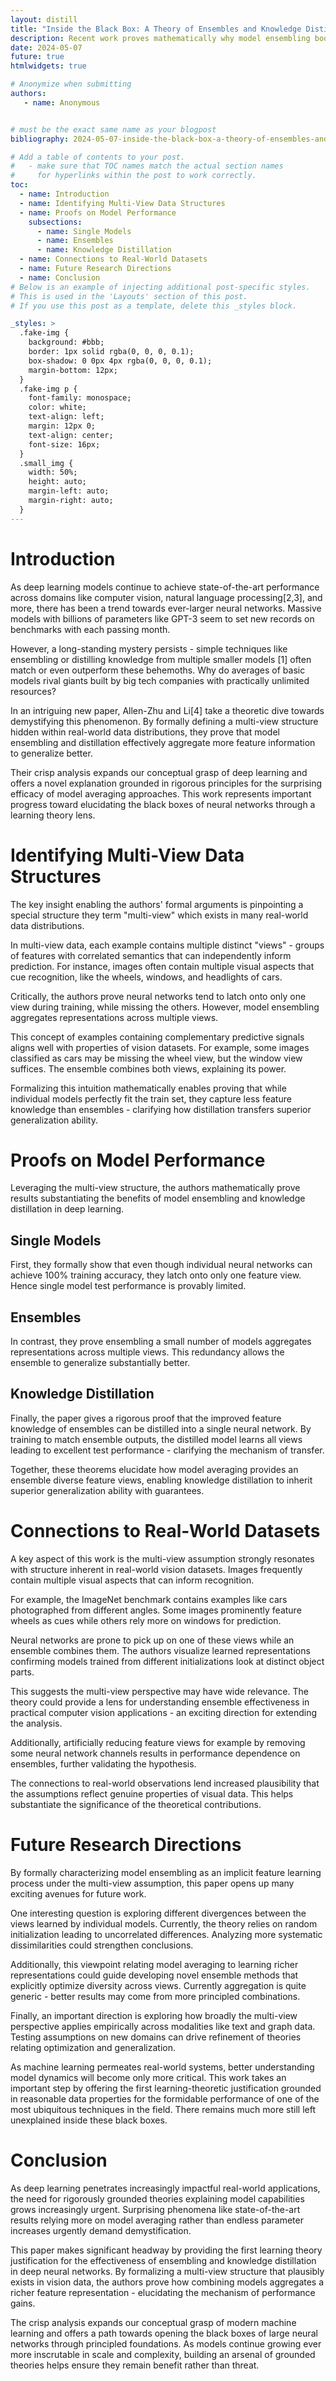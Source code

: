 ```yaml
---
layout: distill
title: "Inside the Black Box: A Theory of Ensembles and Knowledge Distillation"
description: Recent work proves mathematically why model ensembling boosts performance, despite individual neural networks perfectly fitting training data. The key insight? Identifying "multi-view" structures hidden in data where multiple informative features exist. This theory expands our grasp of deep learning's secret sauce. The analysis spotlights concrete progress towards demystifying these black boxes and grounding them in rigorous principles. Its motivated assumptions also reflect properties of real-world computer vision datasets. This research marks an important step towards stronger theoretical foundations for deep neural networks.
date: 2024-05-07
future: true
htmlwidgets: true

# Anonymize when submitting
authors:
   - name: Anonymous


# must be the exact same name as your blogpost
bibliography: 2024-05-07-inside-the-black-box-a-theory-of-ensembles-and-knowledge-distillation.bib

# Add a table of contents to your post.
#   - make sure that TOC names match the actual section names
#     for hyperlinks within the post to work correctly.
toc:
  - name: Introduction  
  - name: Identifying Multi-View Data Structures
  - name: Proofs on Model Performance
    subsections: 
      - name: Single Models 
      - name: Ensembles
      - name: Knowledge Distillation
  - name: Connections to Real-World Datasets  
  - name: Future Research Directions
  - name: Conclusion
# Below is an example of injecting additional post-specific styles.
# This is used in the 'Layouts' section of this post.
# If you use this post as a template, delete this _styles block.

_styles: >
  .fake-img {
    background: #bbb;
    border: 1px solid rgba(0, 0, 0, 0.1);
    box-shadow: 0 0px 4px rgba(0, 0, 0, 0.1);
    margin-bottom: 12px;
  }
  .fake-img p {
    font-family: monospace;
    color: white;
    text-align: left;
    margin: 12px 0;
    text-align: center;
    font-size: 16px;
  }
  .small_img {
    width: 50%;
    height: auto;
    margin-left: auto;
    margin-right: auto;
  }
---
```


# Introduction

As deep learning models continue to achieve state-of-the-art performance across domains like computer vision, natural language processing[2,3], and more, there has been a trend towards ever-larger neural networks. Massive models with billions of parameters like GPT-3 seem to set new records on benchmarks with each passing month.

However, a long-standing mystery persists - simple techniques like ensembling or distilling knowledge from multiple smaller models [1] often match or even outperform these behemoths. Why do averages of basic models rival giants built by big tech companies with practically unlimited resources?

In an intriguing new paper, Allen-Zhu and Li[4] take a theoretic dive towards demystifying this phenomenon. By formally defining a multi-view structure hidden within real-world data distributions, they prove that model ensembling and distillation effectively aggregate more feature information to generalize better. 

Their crisp analysis expands our conceptual grasp of deep learning and offers a novel explanation grounded in rigorous principles for the surprising efficacy of model averaging approaches. This work represents important progress toward elucidating the black boxes of neural networks through a learning theory lens.


# Identifying Multi-View Data Structures

The key insight enabling the authors' formal arguments is pinpointing a special structure they term "multi-view" which exists in many real-world data distributions. 

In multi-view data, each example contains multiple distinct "views" - groups of features with correlated semantics that can independently inform prediction. For instance, images often contain multiple visual aspects that cue recognition, like the wheels, windows, and headlights of cars.

Critically, the authors prove neural networks tend to latch onto only one view during training, while missing the others. However, model ensembling aggregates representations across multiple views. 

This concept of examples containing complementary predictive signals aligns well with properties of vision datasets. For example, some images classified as cars may be missing the wheel view, but the window view suffices. The ensemble combines both views, explaining its power.

Formalizing this intuition mathematically enables proving that while individual models perfectly fit the train set, they capture less feature knowledge than ensembles - clarifying how distillation transfers superior generalization ability.


# Proofs on Model Performance

Leveraging the multi-view structure, the authors mathematically prove results substantiating the benefits of model ensembling and knowledge distillation in deep learning.

## Single Models
First, they formally show that even though individual neural networks can achieve 100% training accuracy, they latch onto only one feature view. Hence single model test performance is provably limited.

## Ensembles
In contrast, they prove ensembling a small number of models aggregates representations across multiple views. This redundancy allows the ensemble to generalize substantially better.

## Knowledge Distillation
Finally, the paper gives a rigorous proof that the improved feature knowledge of ensembles can be distilled into a single neural network. By training to match ensemble outputs, the distilled model learns all views leading to excellent test performance - clarifying the mechanism of transfer.

Together, these theorems elucidate how model averaging provides an ensemble diverse feature views, enabling knowledge distillation to inherit superior generalization ability with guarantees.


# Connections to Real-World Datasets

A key aspect of this work is the multi-view assumption strongly resonates with structure inherent in real-world vision datasets. Images frequently contain multiple visual aspects that can inform recognition.

For example, the ImageNet benchmark contains examples like cars photographed from different angles. Some images prominently feature wheels as cues while others rely more on windows for prediction. 

Neural networks are prone to pick up on one of these views while an ensemble combines them. The authors visualize learned representations confirming models trained from different initializations look at distinct object parts.

This suggests the multi-view perspective may have wide relevance. The theory could provide a lens for understanding ensemble effectiveness in practical computer vision applications - an exciting direction for extending the analysis.

Additionally, artificially reducing feature views for example by removing some neural network channels results in performance dependence on ensembles, further validating the hypothesis.

The connections to real-world observations lend increased plausibility that the assumptions reflect genuine properties of visual data. This helps substantiate the significance of the theoretical contributions.


# Future Research Directions

By formally characterizing model ensembling as an implicit feature learning process under the multi-view assumption, this paper opens up many exciting avenues for future work.

One interesting question is exploring different divergences between the views learned by individual models. Currently, the theory relies on random initialization leading to uncorrelated differences. Analyzing more systematic dissimilarities could strengthen conclusions.

Additionally, this viewpoint relating model averaging to learning richer representations could guide developing novel ensemble methods that explicitly optimize diversity across views. Currently aggregation is quite generic - better results may come from more principled combinations.

Finally, an important direction is exploring how broadly the multi-view perspective applies empirically across modalities like text and graph data. Testing assumptions on new domains can drive refinement of theories relating optimization and generalization.

As machine learning permeates real-world systems, better understanding model dynamics will become only more critical. This work takes an important step by offering the first learning-theoretic justification grounded in reasonable data properties for the formidable performance of one of the most ubiquitous techniques in the field. There remains much more still left unexplained inside these black boxes.


# Conclusion

As deep learning penetrates increasingly impactful real-world applications, the need for rigorously grounded theories explaining model capabilities grows increasingly urgent. Surprising phenomena like state-of-the-art results relying more on model averaging rather than endless parameter increases urgently demand demystification. 

This paper makes significant headway by providing the first learning theory justification for the effectiveness of ensembling and knowledge distillation in deep neural networks. By formalizing a multi-view structure that plausibly exists in vision data, the authors prove how combining models aggregates a richer feature representation - elucidating the mechanism of performance gains.

The crisp analysis expands our conceptual grasp of modern machine learning and offers a path towards opening the black boxes of large neural networks through principled foundations. As models continue growing ever more inscrutable in scale and complexity, building an arsenal of grounded theories helps ensure they remain benefit rather than threat.
